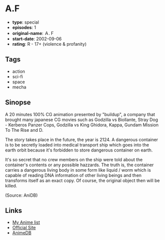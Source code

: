 # A.F

-   **type**: special
-   **episodes**: 1
-   **original-name**: Ａ.Ｆ
-   **start-date**: 2002-09-06
-   **rating**: R - 17+ (violence & profanity)

## Tags

-   action
-   sci-fi
-   space
-   mecha

## Sinopse

A 20 minutes 100% CG animation presented by "buildup", a company that brought many japanese CG movies such as Godzilla vs Biollante, Stray Dog - Kerberos Panzer Cops, Godzilla vs King Ghidora, Kappa, Gundam Mission To The Rise and D.

The story takes place in the future, the year is 2124. A dangerous container is to be secretly loaded into medical transport ship which goes into the earth orbit because it's forbidden to store dangerous container on earth.

It's so secret that no crew members on the ship were told about the container's contents or any possible hazzards. The truth is, the container carries a dangerous living body in some form like liquid / worm which is capable of reading DNA information of other living beings and then transforms itself as an exact copy. Of course, the original object then will be killed.

(Source: AniDB)

## Links

-   [My Anime list](https://myanimelist.net/anime/4934/AF)
-   [Official Site](http://www.buildup.tv/af/)
-   [AnimeDB](http://anidb.info/perl-bin/animedb.pl?show=anime&aid=2010)
